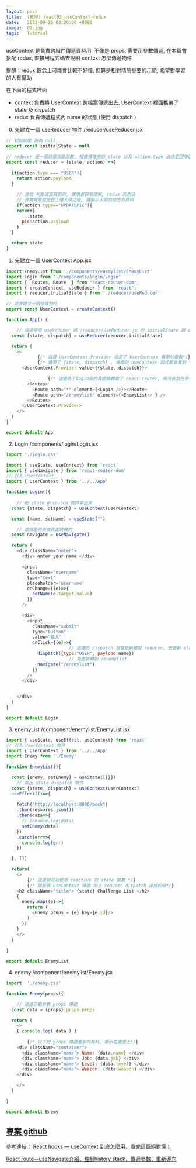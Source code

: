 ```yaml
---
layout: post
title:  (教學) react03_useContext-redux
date:   2023-09-26 03:20:00 +0800
image:  02.jpg
tags:   Tutorial
---
```


useContext 是負責跨組件傳遞資料用, 不像是 props, 需要用參數傳遞, 在本篇會搭配 redux, 直接用程式碼去說明 context 怎麼傳遞物件

提醒：redux 觀念上可能會比較不好懂, 但算是相對精簡扼要的示範, 希望對學習的人有幫助

在下面的程式裡面 
- context 負責將 UserContext 跨檔案傳遞出去, UserContext 裡面攜帶了 state 及 dispatch 
- redux 負責傳遞程式內 name 的狀態 (使用 dispatch )


0. 先建立一個 useReducer 物件
/reducer/useReducer.jsx
```js
// 初始狀態 設為 null
export const initialState = null

// reducer 是一個狀態改變函數, 根據傳進來的 state 以及 action.type 去決定回傳值, 這邊只做簡單的範例示範
export const reducer = (state, action) =>{
  
  if(action.type === "USER"){
    return action.payload
  }

	// 這個 判斷式是寫假的, 讓讀者容易理解, redux 的用法
	// 真實場景就是在上傳大頭之後, 讓顯示大頭的地方有資料
	if(action.type=="UPDATEPIC"){
    return{
      ...state,
      pic:action.payload
    }
  }

  return state
}
```

1. 先建立一個 UserContext 
App.jsx
```js
import EnemyList from './components/enemylist/EnemyList'
import Login from './components/login/Login'
import {  Routes, Route  } from "react-router-dom";
import { createContext, useReducer } from 'react';
import { reducer,initialState } from './reducer/useReducer'

// 這邊建立一個全域物件
export const UserContext = createContext()

function App() {

	// 這邊使用 useReducer 將 /reducer/useReducer.js 的 initialState 跟 dispatch 引用, 變成 state 狀態, 以及 dispatch 函式, 用來更新狀態
  const [state, dispatch] = useReducer(reducer,initialState)

  return (
    <>
			{/* 這邊 UserContext.Provider 指定了 UserContext 攜帶的變數*/}
			{/* 攜帶了 {state, dispatch} , 後面的 useContext 函式都會看到 */}
      <UserContext.Provider value={{state, dispatch}}>

				{/* 這邊為了login後的頁面跳轉做了 react router, 用法有放在參考連結*/}
        <Routes>
          <Route path="*" element={<Login />}></Route>
          <Route path="/enemylist" element={<EnemyList/> } />
        </Routes>
      </UserContext.Provider> 
    </>
  )
}

export default App

```

2. Login
/components/login/Login.jsx
```js
import './login.css'

import { useState, useContext} from 'react'
import { useNavigate } from 'react-router-dom'
// 引入 UserContext 
import { UserContext } from '../../App'

function Login(){
	
	// 把 state dispatch 物件拿出來
  const {state, dispatch} = useContext(UserContext)

  const [name, setName] = useState("")

	// 這個是用來做頁面跳轉的
  const navigate = useNavigate()

  return (
    <div className="outer">
      <div> enter your name </div>

      <input 
        className="username"
        type="text"
        placeholder='username'
        onChange={(e)=>{
          setName(e.target.value)
        }}
      />

      <div>
        <input 
          className="submit"
          type="button" 
          value="登入" 
          onClick={(e)=>{
						// 這邊的 dispatch 就會更新觸發 reducer, 去更新 state的值
            dispatch({type:"USER", payload:name})
						// 頁面跳轉到 /enemylist
            navigate("/enemylist")
          }}
        />
      </div>
      

    </div>
  )
}

export default Login
```

3. enemyList
/component/enemylist/EnemyList.jsx
```js
import { useState, useEffect, useContext} from 'react'
// 引入 UserContext 物件
import { UserContext } from '../../App'
import Enemy from './Enemy'

function EnemyList(){

  const [enemy, setEnemy] = useState([{}])
	// 取出 state dispatch 物件
  const {state, dispatch} = useContext(UserContext)
  useEffect(()=>{
    
    fetch("http://localhost:8886/mock")
    .then(res=>res.json())
    .then(data=>{
      // console.log(data)
      setEnemy(data)
    })
    .catch(err=>{
      console.log(err)
    })

  }, [])

  return(
    <>
		{/* 這邊就可以使用 reactive 的 state 變數 */}
		{/* 就是靠 useContext 傳遞 加上 reducer dispatch 達成的唷*/}
    <h2 className="title"> {state} Challenge List </h2>
    {
      enemy.map((e)=>{
        return (         
          <Enemy props = {e} key={e.id}/>
        )
      })
    }
    </>
  )
  
}

export default EnemyList
```
4. enemy
/component/enemylist/Enemy.jsx
```js
import  './enemy.css'

function Enemy(props){

	// 這邊示範參數 props 傳遞
  const data = {props}.props.props

  return (
    <>
    { console.log( data ) }
    
		{/* 以下把 props 傳遞進來的資料, 顯示在畫面上*/}
    <div className="container">
      <div className="name"> Name: {data.name} </div>
      <div className="name"> Job: {data.job} </div>
      <div className="name"> Level: {data.level} </div>
      <div className="name"> Weapon: {data.weapon} </div>
    </div>

    </>
  )

}

export default Enemy
```


## [專案 github](https://github.com/cbot918/ithelp/tree/main/go-junior-30/react-context-redux)

參考連結：
[React hooks — useContext 到底怎麼用，看完這篇絕對懂！](https://molly1024.medium.com/react-hooks-usecontext%E5%88%B0%E5%BA%95%E6%80%8E%E9%BA%BC%E7%94%A8-%E7%9C%8B%E5%AE%8C%E7%AF%87%E7%B5%95%E5%B0%8D%E6%87%82-125fae4a1e86)

[React route—useNavigate介紹、控制history stack、傳遞參數、重新導向](https://ithelp.ithome.com.tw/articles/10306611)